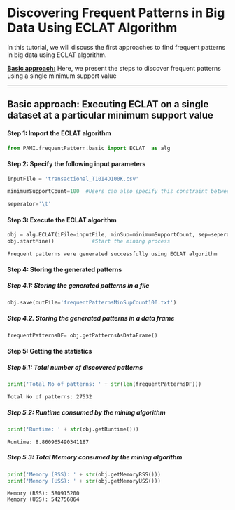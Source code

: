 # Discovering Frequent Patterns in Big Data Using ECLAT Algorithm

In this tutorial, we will discuss the first approaches to find frequent patterns in big data using ECLAT algorithm.

[__Basic approach:__](#basicApproach) Here, we present the steps to discover frequent patterns using a single minimum support value

***

## <a id='basicApproach'>Basic approach: Executing ECLAT on a single dataset at a particular minimum support value</a>

#### Step 1: Import the ECLAT algorithm


```python
from PAMI.frequentPattern.basic import ECLAT  as alg
```

#### Step 2: Specify the following input parameters


```python
inputFile = 'transactional_T10I4D100K.csv'

minimumSupportCount=100  #Users can also specify this constraint between 0 to 1.

seperator='\t'       
```

#### Step 3: Execute the ECLAT algorithm


```python
obj = alg.ECLAT(iFile=inputFile, minSup=minimumSupportCount, sep=seperator)    #initialize
obj.startMine()            #Start the mining process
```

    Frequent patterns were generated successfully using ECLAT algorithm


#### Step 4: Storing the generated patterns

##### Step 4.1: Storing the generated patterns in a file


```python
obj.save(outFile='frequentPatternsMinSupCount100.txt')
```

##### Step 4.2. Storing the generated patterns in a data frame


```python
frequentPatternsDF= obj.getPatternsAsDataFrame()
```

#### Step 5: Getting the statistics

##### Step 5.1: Total number of discovered patterns 


```python
print('Total No of patterns: ' + str(len(frequentPatternsDF)))
```

    Total No of patterns: 27532


##### Step 5.2: Runtime consumed by the mining algorithm


```python
print('Runtime: ' + str(obj.getRuntime()))
```

    Runtime: 8.860965490341187


##### Step 5.3: Total Memory consumed by the mining algorithm


```python
print('Memory (RSS): ' + str(obj.getMemoryRSS()))
print('Memory (USS): ' + str(obj.getMemoryUSS()))
```

    Memory (RSS): 580915200
    Memory (USS): 542756864



```python

```
